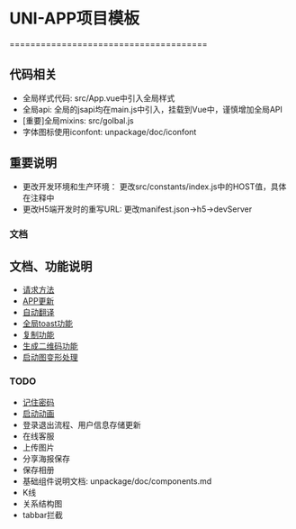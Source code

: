 # UNI-APP项目模板
======================================

## 代码相关
- 全局样式代码: src/App.vue中引入全局样式
- 全局api: 全局的jsapi均在main.js中引入，挂载到Vue中，谨慎增加全局API
- [重要]全局mixins: src/golbal.js
- 字体图标使用iconfont: unpackage/doc/iconfont
## 重要说明
- 更改开发环境和生产环境： 更改src/constants/index.js中的HOST值，具体在注释中
- 更改H5端开发时的重写URL: 更改manifest.json->h5->devServer

### 文档
## 文档、功能说明
- [请求方法](unpackage/doc/request.md)
- [APP更新](unpackage/doc/upgrade.md)
- [自动翻译](unpackage/doc/translate.md)
- [全局toast功能](unpackage/doc/toast.md)
- [复制功能](unpackage/doc/copy.md)
- [生成二维码功能](unpackage/doc/qr.md)
- [启动图变形处理](unpackage/doc/splash.md)
### TODO
- [记住密码](unpackage/doc/remember-password.md)
- [启动动画](unpackage/doc/remember-password.md)
- 登录退出流程、用户信息存储更新
- 在线客服
- 上传图片
- 分享海报保存
- 保存相册
- 基础组件说明文档: unpackage/doc/components.md
- K线
- 关系结构图
- tabbar拦截